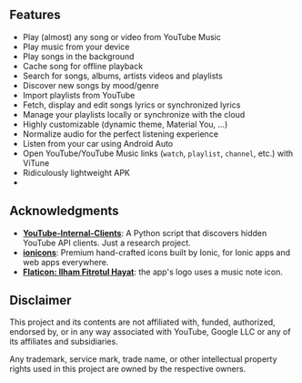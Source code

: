 <!--

<div align="center">
    <img src="./app/src/main/ic_launcher-playstore.png" width="128" height="128" style="display: block; margin: 0 auto"/>
    <h1>ViTune</h1>
    <p>An Android application for seamless music streaming</p>
</div>

---

<p align="center">
  <img src="./fastlane/metadata/android/en-US/images/phoneScreenshots/1.png" width="30%" />
  <img src="./fastlane/metadata/android/en-US/images/phoneScreenshots/2.png" width="30%" />
  <img src="./fastlane/metadata/android/en-US/images/phoneScreenshots/3.png" width="30%" />

  <img src="./fastlane/metadata/android/en-US/images/phoneScreenshots/4.png" width="30%" />
  <img src="./fastlane/metadata/android/en-US/images/phoneScreenshots/5.png" width="30%" />
  <img src="./fastlane/metadata/android/en-US/images/phoneScreenshots/6.png" width="30%" />
</p>

-->

## Features

- Play (almost) any song or video from YouTube Music
- Play music from your device
- Play songs in the background
- Cache song for offline playback
- Search for songs, albums, artists videos and playlists
- Discover new songs by mood/genre
- Import playlists from YouTube
- Fetch, display and edit songs lyrics or synchronized lyrics
- Manage your playlists locally or synchronize with the cloud
- Highly customizable (dynamic theme, Material You, ...)
- Normalize audio for the perfect listening experience
- Listen from your car using Android Auto
- Open YouTube/YouTube Music links (`watch`, `playlist`, `channel`, etc.) with ViTune
- Ridiculously lightweight APK
- 
<!--
## Installation

[<img src="https://github.com/machiav3lli/oandbackupx/blob/034b226cea5c1b30eb4f6a6f313e4dadcbb0ece4/badge_github.png"
alt="Get it on GitHub"
height="80"
align="center">](https://github.com/25huizengek1/ViTune/releases/latest)

[<img src="https://fdroid.gitlab.io/artwork/badge/get-it-on.png"
alt="Get it on F-Droid"
height="80"
align="center">](https://repo.vitune.app/)

[<img src="https://github.com/ImranR98/Obtainium/blob/main/assets/graphics/badge_obtainium.png"
alt="Get it on Obtainium"
height="54"
align="center">](https://apps.obtainium.imranr.dev/redirect?r=obtainium://add/https://github.com/25huizengek1/ViTune/)
-->
## Acknowledgments

- [**YouTube-Internal-Clients**](https://github.com/zerodytrash/YouTube-Internal-Clients): A Python
  script that discovers hidden YouTube API clients. Just a research project.
- [**ionicons**](https://github.com/ionic-team/ionicons): Premium hand-crafted icons built by Ionic,
  for Ionic apps and web apps everywhere.
- [**Flaticon: Ilham Fitrotul Hayat**](https://www.flaticon.com/authors/ilham-fitrotul-hayat): the
  app's logo uses a music note icon.

## Disclaimer

This project and its contents are not affiliated with, funded, authorized, endorsed by, or in any
way associated with YouTube, Google LLC or any of its affiliates and subsidiaries.

Any trademark, service mark, trade name, or other intellectual property rights used in this project
are owned by the respective owners.

